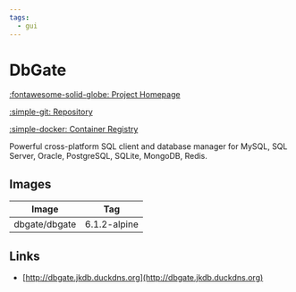 ```yaml
---
tags:
  - gui
---
```

# DbGate

[:fontawesome-solid-globe: Project Homepage](https://dbgate.org/)

[:simple-git: Repository](https://github.com/dbgate/dbgate)

[:simple-docker: Container Registry](https://hub.docker.com/r/dbgate/dbgate)

Powerful cross-platform SQL client and database manager for MySQL, SQL Server, Oracle, PostgreSQL, SQLite, MongoDB, Redis.

## Images
| Image | Tag |
| --- | --- |
| dbgate/dbgate | 6.1.2-alpine |

## Links
- [http://dbgate.jkdb.duckdns.org](http://dbgate.jkdb.duckdns.org)

